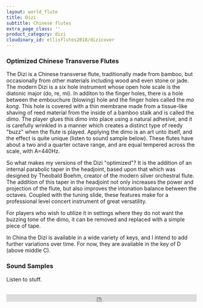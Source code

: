 ```yaml
---
layout: world_flute
title: Dizi
subtitle: Chinese flutes
extra_page_class: ''
product_category: dizi
cloudinary_id: ellisflutes2018/dizicover
---
```


### Optimized Chinese Transverse Flutes

The Dizi is a Chinese transverse flute, traditionally made from bamboo, but occasionally from other materials including wood and even stone or jade.  The modern Dizi is a six hole instrument whose open hole scale is the diatonic major (do, re, mi).  In additon to the finger holes, there is a hole between the embouchure (blowing) hole and the finger holes called the *mo kong*.  This hole is covered with a thin membrane made from a tissue-like shaving of reed material from the inside of a bamboo stalk  and is called the *dimo*.  The player glues this dimo into place using a natural adhesive, and it is carefully wrinkled in a manner which creates a distinct type of reedy "buzz" when the flute is played.  Applying the dimo is an art unto itself, and the effect is quite unique (listen to sound sample below).  These flutes have about a two and a quarter octave range, and are equal tempered across the scale, with A=440Hz.

So what makes my versions of the Dizi "optimized"?  It is the addition of an internal parabolic taper in the headjoint, based upon that which was designed by Theobald Boehm, creator of the modern silver orchestral flute.  The addition of this taper in the headjoint not only increases the power and projection of the flute, but also improves the intonation balance between the octaves.  Coupled with the tuning slide, these features make for a professional level concert instrument of great versatility.

For players who wish to utilize it in settings where they do not want the buzzing tone of the dimo, it can be removed and replaced with a simple piece of tape.

In China the Dizi is available in a wide variety of keys, and I intend to add further variations over time.  For now, they are available in the key of D (above middle C).


### Sound Samples

Listen to stuff.<br/><br/>

<div class="callout">
  <iframe width="100%" height="20" scrolling="no" frameborder="no" allow="autoplay" src="https://w.soundcloud.com/player/?url=https%3A//api.soundcloud.com/tracks/745709797&color=%23ff5500&inverse=false&auto_play=false&show_user=true"></iframe>
</div>

